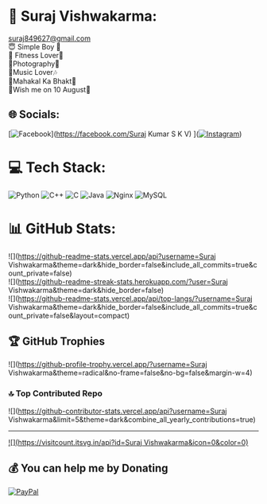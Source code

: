 # 💫 Suraj Vishwakarma:
suraj849627@gmail.com<br>😇 Simple Boy 🖤<br>💪 Fitness Lover💪<br>📸Photography📸<br>🎵Music Lover🎶<br>🙏Mahakal Ka Bhakt🙏<br>👑Wish me on 10 August🎂


## 🌐 Socials:
[![Facebook](https://img.shields.io/badge/Facebook-%231877F2.svg?logo=Facebook&logoColor=white)](https://facebook.com/Suraj Kumar S K V) ]([![Instagram](https://img.shields.io/badge/Instagram-%23E4405F.svg?logo=Instagram&logoColor=white)](https://instagram.com/suryavishwakarma668)) 

# 💻 Tech Stack:
![Python](https://img.shields.io/badge/python-3670A0?style=for-the-badge&logo=python&logoColor=ffdd54) ![C++](https://img.shields.io/badge/c++-%2300599C.svg?style=for-the-badge&logo=c%2B%2B&logoColor=white) ![C](https://img.shields.io/badge/c-%2300599C.svg?style=for-the-badge&logo=c&logoColor=white) ![Java](https://img.shields.io/badge/java-%23ED8B00.svg?style=for-the-badge&logo=openjdk&logoColor=white) ![Nginx](https://img.shields.io/badge/nginx-%23009639.svg?style=for-the-badge&logo=nginx&logoColor=white) ![MySQL](https://img.shields.io/badge/mysql-4479A1.svg?style=for-the-badge&logo=mysql&logoColor=white)
# 📊 GitHub Stats:
![](https://github-readme-stats.vercel.app/api?username=Suraj Vishwakarma&theme=dark&hide_border=false&include_all_commits=true&count_private=false)<br/>
![](https://github-readme-streak-stats.herokuapp.com/?user=Suraj Vishwakarma&theme=dark&hide_border=false)<br/>
![](https://github-readme-stats.vercel.app/api/top-langs/?username=Suraj Vishwakarma&theme=dark&hide_border=false&include_all_commits=true&count_private=false&layout=compact)

## 🏆 GitHub Trophies
![](https://github-profile-trophy.vercel.app/?username=Suraj Vishwakarma&theme=radical&no-frame=false&no-bg=false&margin-w=4)

### 🔝 Top Contributed Repo
![](https://github-contributor-stats.vercel.app/api?username=Suraj Vishwakarma&limit=5&theme=dark&combine_all_yearly_contributions=true)

---
[![](https://visitcount.itsvg.in/api?id=Suraj Vishwakarma&icon=0&color=0)](https://visitcount.itsvg.in)

  ## 💰 You can help me by Donating
  [![PayPal](https://img.shields.io/badge/PayPal-00457C?style=for-the-badge&logo=paypal&logoColor=white)](https://paypal.me/suraj849627@gmail.com) 

  
<!-- Proudly created with GPRM ( https://gprm.itsvg.in ) -->
